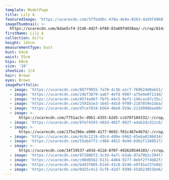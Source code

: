```yaml
---
template: ModelPage
title: Lily A
featuredImage: 'https://ucarecdn.com/57fbddbc-478a-4e9a-8263-da59f4960715/'
imageThumbnail: >-
  https://ucarecdn.com/6dae5cf4-3146-4d2f-bf88-83a69fd438aa/-/crop/614x956/97,43/-/preview/
firstName: Lily A
collection: Girls
height: 145cm
measurementType: bust
bust: 64cm
waist: 55cm
hips: 68cm
size: '10'
shoeSize: 3/4
hair: Brown
eyes: Brown
imagePortfolio:
  - image: 'https://ucarecdn.com/807f9955-7a78-4c3b-a1c7-769624d0eb51/'
  - image: 'https://ucarecdn.com/24bf3879-aa67-4efd-9907-a75e9e0f114d/'
  - image: 'https://ucarecdn.com/05f4a96f-7bf5-44c5-9ef1-146cac8fc35c/'
  - image: 'https://ucarecdn.com/2591b1e3-1645-4d1d-9f09-2187859e2aba/'
  - image: 'https://ucarecdn.com/d7ce7834-b564-46e0-919e-213d998bee60/'
  - image: >-
      https://ucarecdn.com/f751ac5c-d9b1-4355-b2d5-ccb707104332/-/crop/1084x1593/116,207/-/preview/
  - image: 'https://ucarecdn.com/97e74393-402d-402f-8927-adab2dcd11c6/'
  - image: >-
      https://ucarecdn.com/175e296e-a900-4177-9692-f01c467e467d/-/crop/1731x2135/0,175/-/preview/
  - image: 'https://ucarecdn.com/4c9c1219-d3c4-490e-b962-65eba8196834/'
  - image: 'https://ucarecdn.com/55ab47f2-c968-4812-9e9d-6db2f1388517/'
  - image: >-
      https://ucarecdn.com/34f19537-a93d-4118-8f0f-492620544103/-/crop/733x828/0,272/-/preview/
  - image: 'https://ucarecdn.com/97100bf2-3c3d-4a7c-b3ab-d7a79b1c394f/'
  - image: 'https://ucarecdn.com/c00d6582-6131-4484-9277-debf2ff4b82f/'
  - image: 'https://ucarecdn.com/bd43f065-6144-41c8-8248-e9f41e237e0d/'
  - image: 'https://ucarecdn.com/0d25c4c2-5cf6-42d7-9390-55dd23051be6/'
---
```


